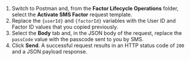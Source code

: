 1. Switch to Postman and, from the **Factor Lifecycle Operations** folder, select the **Activate SMS Factor** request template.
6. Replace the `{userId}` and `{factorId}` variables with the User ID and Factor ID values that you copied previously.
7. Select the **Body** tab and, in the JSON body of the request, replace the `passCode` value with the passcode sent to you by SMS.
8. Click **Send**. A successful request results in an HTTP status code of `200` and a JSON payload response.

